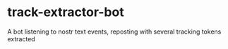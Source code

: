 # track-extractor-bot
A bot listening to nostr text events, reposting with several tracking tokens extracted
